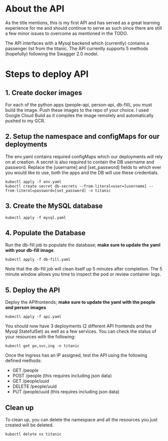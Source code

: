 # About the API

As the title mentions, this is my first API and has served as a great learning experience for me and should continue to serve as such since there are still a few minor issues to overcome as mentioned in the TODO. 

The API interfaces with a Mysql backend which (currently) contains a passenger list from the titanic. The API currently supports 5 methods (hopefully) following the Swagger 2.0 model.

# Steps to deploy API

## 1. Create docker images 

For each of the python apps (people-api, person-api, db-fill), you must build the image. Push these images to the repo of your choice. I used Google Cloud Build as it compiles the image remotely and automatically pushed to my GCR.

## 2. Setup the namespace and configMaps for our deployments

The env.yaml contains required configMaps which our deployments will rely on at creation.
A secret is also required to contain the DB username and password. Replace the [username] and [set_password] fields to which ever you would like to use, both the apps and the DB will use these credentials.
  
    kubectl apply -f env.yaml
    kubectl create secret db-secrets --from-literal=user=[username] --from-literal=password=[set_password] -n titanic
    
## 3. Create the MySQL database
  
    kubectl apply -f mysql.yaml
    
## 4. Populate the Database

Run the db-fill job to populate the database; **make sure to update the yaml with your db-fill image**.

    kubectl apply -f db-fill.yaml

Note that the db-fill job will clean itself up 5 minutes after completion. The 5 minute window allows you time to inspect the pod or review container logs.

## 5. Deploy the API 

Deploy the APIfrontends; **make sure to update the yaml with the people and person images**

    kubectl apply -f api.yaml

You should now have 3 deployments (2 different API frontends and the Mysql StatefulSet) as well as a few services.
You can check the status of your resources with the following:

    kubectl get po,svc,ing -n titanic

Once the Ingress has an IP assigned, test the API using the following defined methods:

- GET /people
- POST /people (this requires including json data)
- GET /people/uuid
- DELETE /people/uuid
- PUT /people/uuid (this requires including json data)

## Clean up

To clean up, you can delete the namespace and all the resources you just created will be deleted.

    kubectl delete ns titanic

